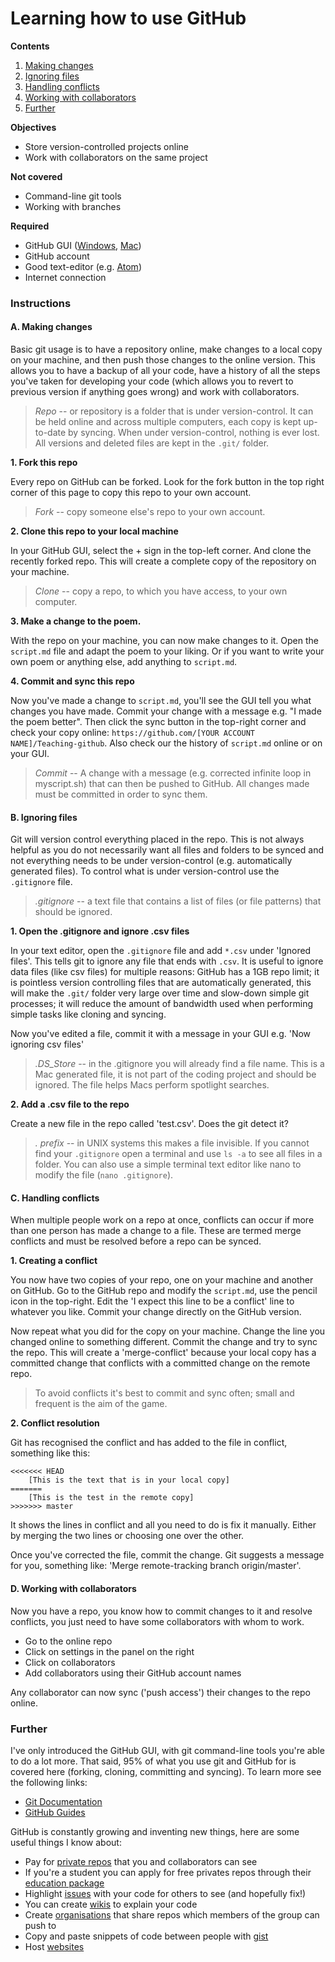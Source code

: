 # Learning how to use GitHub

**Contents**

1. [Making changes](#a-making-changes)  
2. [Ignoring files](#b-ignoring-files)  
3. [Handling conflicts](#c-handling-conflicts)  
4. [Working with collaborators](#d-working-with-collaborators)
5. [Further](#further)

**Objectives**

* Store version-controlled projects online
* Work with collaborators on the same project

**Not covered**

* Command-line git tools
* Working with branches

**Required**

* GitHub GUI ([Windows](https://windows.github.com/), [Mac](https://mac.github.com/))
* GitHub account
* Good text-editor (e.g. [Atom](https://atom.io/))
* Internet connection

### Instructions

#### A. Making changes

Basic git usage is to have a repository online, make changes to a local copy on your machine, and then push those changes to the online version. This allows you to have a backup of all your code, have a history of all the steps you've taken for developing your code (which allows you to revert to previous version if anything goes wrong) and work with collaborators.

>*Repo* -- or repository is a folder that is under version-control. It can be held online and across multiple computers, each copy is kept up-to-date by syncing. When under version-control, nothing is ever lost. All versions and deleted files are kept in the `.git/` folder.

**1. Fork this repo**

Every repo on GitHub can be forked. Look for the fork button in the top right corner of this page to copy this repo to your own account.

>*Fork*  -- copy someone else's repo to your own account.

**2. Clone this repo to your local machine**

In your GitHub GUI, select the + sign in the top-left corner. And clone the recently forked repo. This will create a complete copy of the repository on your machine.

>*Clone*  -- copy a repo, to which you have access, to your own computer.

**3. Make a change to the poem.**

With the repo on your machine, you can now make changes to it. Open the `script.md` file and adapt the poem to your liking. Or if you want to write your own poem or anything else, add anything to `script.md`.

**4. Commit and sync this repo**

Now you've made a change to `script.md`, you'll see the GUI tell you what changes you have made. Commit your change with a message e.g. "I made the poem better". Then click the sync button in the top-right corner and check your copy online: `https://github.com/[YOUR ACCOUNT NAME]/Teaching-github`. Also check our the history of `script.md` online or on your GUI.

>*Commit*  -- A change with a message (e.g. corrected infinite loop in myscript.sh) that can then be pushed to GitHub. All changes made must be committed in order to sync them.

#### B. Ignoring files

Git will version control everything placed in the repo. This is not always helpful as you do not necessarily want all files and folders to be synced and not everything needs to be under version-control (e.g. automatically generated files). To control what is under version-control use the `.gitignore` file.

>*.gitignore* -- a text file that contains a list of files (or file patterns) that should be ignored.

**1. Open the .gitignore and ignore .csv files**

In your text editor, open the `.gitignore` file and add `*.csv` under 'Ignored files'. This tells git to ignore any file that ends with `.csv`. It is useful to ignore data files (like csv files) for multiple reasons: GitHub has a 1GB repo limit; it is pointless version controlling files that are automatically generated, this will make the `.git/` folder very large over time and slow-down simple git processes; it will reduce the amount of bandwidth used when performing simple tasks like cloning and syncing.

Now you've edited a file, commit it with a message in your GUI e.g. 'Now ignoring csv files'

>*.DS_Store* -- in the .gitignore you will already find a file name. This is a Mac generated file, it is not part of the coding project and should be ignored. The file helps Macs perform spotlight searches.

**2. Add a .csv file to the repo**

Create a new file in the repo called 'test.csv'. Does the git detect it?

>*. prefix* -- in UNIX systems this makes a file invisible. If you cannot find your `.gitignore` open a terminal and use `ls -a` to see all files in a folder. You can also use a simple terminal text editor like nano to modify the file (`nano .gitignore`).

#### C. Handling conflicts

When multiple people work on a repo at once, conflicts can occur if more than one person has made a change to a file. These are termed merge conflicts and must be resolved before a repo can be synced.

**1. Creating a conflict**

You now have two copies of your repo, one on your machine and another on GitHub. Go to the GitHub repo and modify the `script.md`, use the pencil icon in the top-right. Edit the 'I expect this line to be a conflict' line to whatever you like. Commit your change directly on the GitHub version.

Now repeat what you did for the copy on your machine. Change the line you changed online to something different. Commit the change and try to sync the repo. This will create a 'merge-conflict' because your local copy has a committed change that conflicts with a committed change on the remote repo.

>To avoid conflicts it's best to commit and sync often; small and frequent is the aim of the game.

**2. Conflict resolution**

Git has recognised the conflict and has added to the file in conflict, something like this:

```
<<<<<<< HEAD
    [This is the text that is in your local copy]
=======
    [This is the test in the remote copy]
>>>>>>> master
```

It shows the lines in conflict and all you need to do is fix it manually. Either by merging the two lines or choosing one over the other.

Once you've corrected the file, commit the change. Git suggests a message for you, something like: 'Merge remote-tracking branch origin/master'.

#### D. Working with collaborators

Now you have a repo, you know how to commit changes to it and resolve conflicts, you just need to have some collaborators with whom to work.

* Go to the online repo
* Click on settings in the panel on the right
* Click on collaborators
* Add collaborators using their GitHub account names

Any collaborator can now sync ('push access') their changes to the repo online.

### Further

I've only introduced the GitHub GUI, with git command-line tools you're able to do a lot more. That said, 95% of what you use git and GitHub for is covered here (forking, cloning, committing and syncing). To learn more see the following links:

* [Git Documentation](https://git-scm.com/doc)
* [GitHub Guides](https://guides.github.com/)

GitHub is constantly growing and inventing new things, here are some useful things I know about:

* Pay for [private repos](https://github.com/pricing) that you and collaborators can see
* If you're a student you can apply for free privates repos through their [education package](https://education.github.com/pack)
* Highlight [issues](https://guides.github.com/features/issues/) with your code for others to see (and hopefully fix!)
* You can create [wikis](https://help.github.com/articles/about-github-wikis/) to explain your code
* Create [organisations](https://github.com/blog/674-introducing-organizations) that share repos which members of the group can push to
* Copy and paste snippets of code between people with [gist](https://gist.github.com/)
* Host [websites](https://pages.github.com/)
